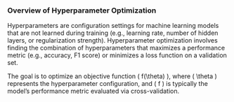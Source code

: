 ###  Overview of Hyperparameter Optimization

Hyperparameters are configuration settings for machine learning models that are not learned during training (e.g., learning rate, number of hidden layers, or regularization strength). Hyperparameter optimization involves finding the combination of hyperparameters that maximizes a performance metric (e.g., accuracy, F1 score) or minimizes a loss function on a validation set.

The goal is to optimize an objective function \( f(\theta) \), where \( \theta \) represents the hyperparameter configuration, and \( f \) is typically the model’s performance metric evaluated via cross-validation.
